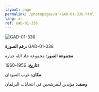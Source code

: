 ```yaml
---
layout: page
permalink: /photopages/ar/GAD-01-336.html
lang: ar
ref: GAD-01-336
---
```


![GAD-01-336](/smallimages/GAD-01-336-600.jpg)

**رقم الصورة:** GAD-01-336

**مجموعة الصور:** مجموعة جاد الله جبارة

**تاريخ:** 1956-1960s

**مكان:** غرب السودان

**وصف:** مؤيدين للمرشحين في انتخابات البرلمان
